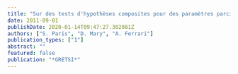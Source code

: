 ```yaml
---
title: "Sur des tests d'hypothèses composites pour des paramètres parcimonieux"
date: 2011-09-01
publishDate: 2020-01-14T09:47:27.302081Z
authors: ["S. Paris", "D. Mary", "A. Ferrari"]
publication_types: ["1"]
abstract: ""
featured: false
publication: "*GRETSI*"
---
```


